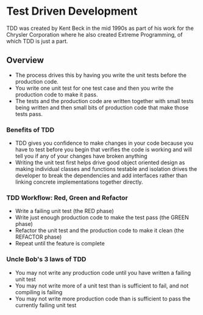 # Test Driven Development
TDD was created by Kent Beck in the mid 1990s as part of his work for the Chrysler Corporation where he also created Extreme Programming, of which TDD is just a part.

## Overview
* The process drives this by having you write the unit tests before the production code. 
* You write one unit test for one test case and then you write the production code to make it pass. 
* The tests and the production code are written together with small tests being written and then small bits of production code that make those tests pass. 

### Benefits of TDD
* TDD gives you confidence to make changes in your code because you have to test before you begin that verifies the code is working and will tell you if any of your changes have broken anything
* Writing the unit test first helps drive good object oriented design as making individual classes and functions testable and isolation drives the developer to break the dependencies and add interfaces rather than linking concrete implementations together directly.

### TDD Workflow: Red, Green and Refactor
* Write a failing unit test (the RED phase)
* Write just enough production code to make the test pass (the GREEN phase)
* Refactor the unit test and the production code to make it clean (the REFACTOR phase)
* Repeat until the feature is complete

### Uncle Bob's 3 laws of TDD
* You may not write any production code until you have written a failing unit test
* You may not write more of a unit test than is sufficient to fail, and not compiling is failing
* You may not write more production code than is sufficient to pass the currently failing unit test


